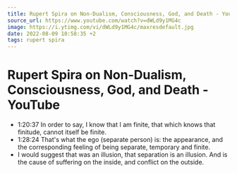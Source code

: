 ```yaml
---
title: Rupert Spira on Non-Dualism, Consciousness, God, and Death - YouTube
source_url: https://www.youtube.com/watch?v=dWLd9y1MG4c
image: https://i.ytimg.com/vi/dWLd9y1MG4c/maxresdefault.jpg
date: 2022-08-09 10:58:35 +2
tags: rupert spira
---
```


# Rupert Spira on Non-Dualism, Consciousness, God, and Death - YouTube

- 1:20:37 In order to say, I know that I am finite, that which knows that finitude, cannot itself be finite.
- 1:28:24 That's what the ego (separate person) is: the appearance, and the corresponding feeling of being separate, temporary and finite.
- I would suggest that was an illusion, that separation is an illusion. And is the cause of suffering on the inside, and conflict on the outside.

